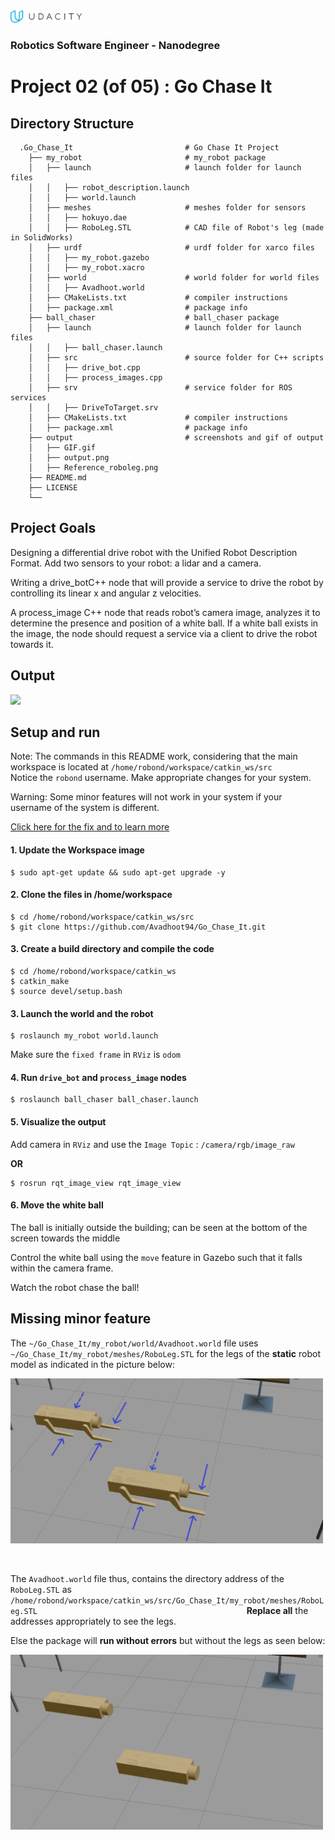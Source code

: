 <img src="udacity_banner.jpg" height ="20">

### Robotics Software Engineer - Nanodegree

# Project 02 (of 05) : Go Chase It
## Directory Structure

```
  .Go_Chase_It                         # Go Chase It Project
    ├── my_robot                       # my_robot package                   
    │   ├── launch                     # launch folder for launch files   
    │   │   ├── robot_description.launch
    │   │   ├── world.launch
    │   ├── meshes                     # meshes folder for sensors
    │   │   ├── hokuyo.dae
    │   │   ├── RoboLeg.STL            # CAD file of Robot's leg (made in SolidWorks)
    │   ├── urdf                       # urdf folder for xarco files
    │   │   ├── my_robot.gazebo
    │   │   ├── my_robot.xacro
    │   ├── world                      # world folder for world files
    │   │   ├── Avadhoot.world
    │   ├── CMakeLists.txt             # compiler instructions
    │   ├── package.xml                # package info
    ├── ball_chaser                    # ball_chaser package                   
    │   ├── launch                     # launch folder for launch files   
    │   │   ├── ball_chaser.launch
    │   ├── src                        # source folder for C++ scripts
    │   │   ├── drive_bot.cpp
    │   │   ├── process_images.cpp
    │   ├── srv                        # service folder for ROS services
    │   │   ├── DriveToTarget.srv
    │   ├── CMakeLists.txt             # compiler instructions
    │   ├── package.xml                # package info                  
    ├── output                         # screenshots and gif of output
    │   ├── GIF.gif                    
    │   ├── output.png
    │   ├── Reference_roboleg.png
    ├── README.md 
    ├── LICENSE
    └──   
```
## Project Goals
Designing a differential drive robot with the Unified Robot Description Format. Add two sensors to your robot: a lidar and a camera.

Writing a drive_botC++ node that will provide a service to drive the robot by controlling its linear x and angular z velocities.

A process_image C++ node that reads robot’s camera image, analyzes it to determine the presence and position of a white ball. If a white ball exists in the image, the node should request a service via a client to drive the robot towards it.

## Output
![](output/GIF.gif)


## Setup and run
Note: The commands in this README work, considering that the main workspace is located at ```/home/robond/workspace/catkin_ws/src```      
      Notice the ```robond``` username. Make appropriate changes for your system.
      
Warning: Some minor features will not work in your system if your username of the system is different.

[Click here for the fix and to learn more](#Missing-minor-feature)
#### 1. Update the Workspace image
```
$ sudo apt-get update && sudo apt-get upgrade -y 
```

#### 2. Clone the files in /home/workspace
```
$ cd /home/robond/workspace/catkin_ws/src
$ git clone https://github.com/Avadhoot94/Go_Chase_It.git
```
#### 3. Create a build directory and compile the code
```
$ cd /home/robond/workspace/catkin_ws
$ catkin_make
$ source devel/setup.bash
```

#### 3. Launch the world and the robot
```
$ roslaunch my_robot world.launch
```
Make sure the ```fixed frame``` in ```RViz``` is ```odom```

#### 4. Run ```drive_bot``` and ```process_image``` nodes
```
$ roslaunch ball_chaser ball_chaser.launch
```

#### 5. Visualize the output
Add camera in ```RViz``` and use the ```Image Topic``` : ```/camera/rgb/image_raw```

**OR**

```
$ rosrun rqt_image_view rqt_image_view
```


#### 6. Move the white ball
The ball is initially outside the building; can be seen at the bottom of the screen towards the middle

Control the white ball  using the ```move``` feature in Gazebo such that it falls within the camera frame.

Watch the robot chase the ball!

## Missing minor feature
The ```~/Go_Chase_It/my_robot/world/Avadhoot.world``` file uses ```~/Go_Chase_It/my_robot/meshes/RoboLeg.STL``` for the legs of the **static** robot model as indicated in the picture below:

<img src="output/Reference_roboleg.PNG" width="500" >

<p>&nbsp;</p>

The ```Avadhoot.world``` file thus, contains the directory address of the ```RoboLeg.STL``` as ```/home/robond/workspace/catkin_ws/src/Go_Chase_It/my_robot/meshes/RoboLeg.STL```
&nbsp; &nbsp; &nbsp; &nbsp; &nbsp; &nbsp; &nbsp; &nbsp; &nbsp; &nbsp; &nbsp; &nbsp; &nbsp; &nbsp; &nbsp; &nbsp; &nbsp; &nbsp; &nbsp; &nbsp; &nbsp; &nbsp; &nbsp; &nbsp; &nbsp; &nbsp; &nbsp; &nbsp; &nbsp; &nbsp; &nbsp; &nbsp; &nbsp; &nbsp; &nbsp; &nbsp; &nbsp; &nbsp; &nbsp; &nbsp; &nbsp; &nbsp;     **Replace all** the addresses appropriately to see the legs. 

Else the package will **run without errors** but without the legs as seen below:

<img src="output/Reference_roboleg_error.PNG" width="500" >
